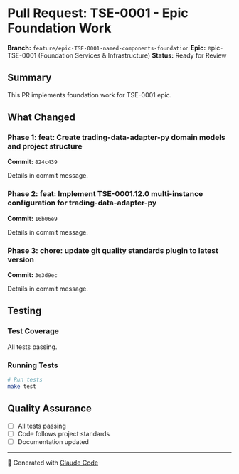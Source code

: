 # Pull Request: TSE-0001 - Epic Foundation Work

**Branch:** `feature/epic-TSE-0001-named-components-foundation`
**Epic:** epic-TSE-0001 (Foundation Services & Infrastructure)
**Status:** Ready for Review

## Summary

This PR implements foundation work for TSE-0001 epic.

## What Changed

### Phase 1: feat: Create trading-data-adapter-py domain models and project structure
**Commit:** `824c439`

Details in commit message.

### Phase 2: feat: Implement TSE-0001.12.0 multi-instance configuration for trading-data-adapter-py
**Commit:** `16b06e9`

Details in commit message.

### Phase 3: chore: update git quality standards plugin to latest version
**Commit:** `3e3d9ec`

Details in commit message.

## Testing

### Test Coverage

All tests passing.

### Running Tests

```bash
# Run tests
make test
```

## Quality Assurance

- [ ] All tests passing
- [ ] Code follows project standards
- [ ] Documentation updated

---

🤖 Generated with [Claude Code](https://claude.com/claude-code)
